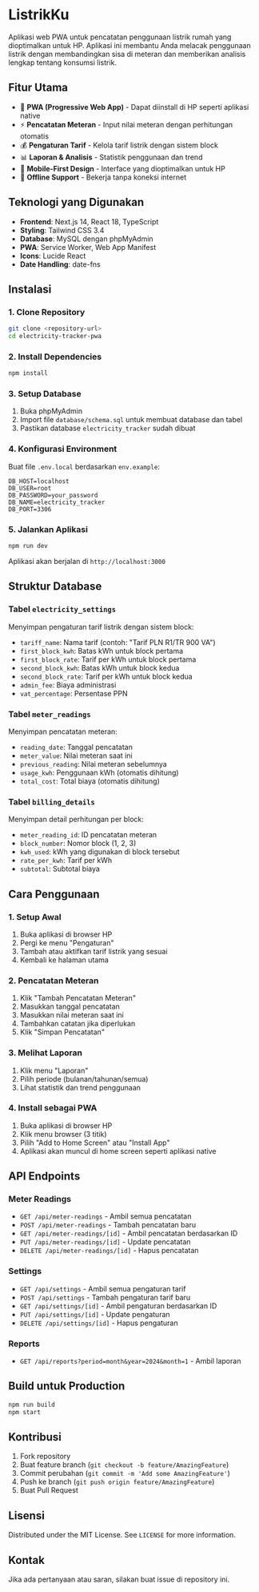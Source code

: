 # ListrikKu

Aplikasi web PWA untuk pencatatan penggunaan listrik rumah yang dioptimalkan untuk HP. Aplikasi ini membantu Anda melacak penggunaan listrik dengan membandingkan sisa di meteran dan memberikan analisis lengkap tentang konsumsi listrik.

## Fitur Utama

- 📱 **PWA (Progressive Web App)** - Dapat diinstall di HP seperti aplikasi native
- ⚡ **Pencatatan Meteran** - Input nilai meteran dengan perhitungan otomatis
- 💰 **Pengaturan Tarif** - Kelola tarif listrik dengan sistem block
- 📊 **Laporan & Analisis** - Statistik penggunaan dan trend
- 🎨 **Mobile-First Design** - Interface yang dioptimalkan untuk HP
- 💾 **Offline Support** - Bekerja tanpa koneksi internet

## Teknologi yang Digunakan

- **Frontend**: Next.js 14, React 18, TypeScript
- **Styling**: Tailwind CSS 3.4
- **Database**: MySQL dengan phpMyAdmin
- **PWA**: Service Worker, Web App Manifest
- **Icons**: Lucide React
- **Date Handling**: date-fns

## Instalasi

### 1. Clone Repository
```bash
git clone <repository-url>
cd electricity-tracker-pwa
```

### 2. Install Dependencies
```bash
npm install
```

### 3. Setup Database
1. Buka phpMyAdmin
2. Import file `database/schema.sql` untuk membuat database dan tabel
3. Pastikan database `electricity_tracker` sudah dibuat

### 4. Konfigurasi Environment
Buat file `.env.local` berdasarkan `env.example`:
```env
DB_HOST=localhost
DB_USER=root
DB_PASSWORD=your_password
DB_NAME=electricity_tracker
DB_PORT=3306
```

### 5. Jalankan Aplikasi
```bash
npm run dev
```

Aplikasi akan berjalan di `http://localhost:3000`

## Struktur Database

### Tabel `electricity_settings`
Menyimpan pengaturan tarif listrik dengan sistem block:
- `tariff_name`: Nama tarif (contoh: "Tarif PLN R1/TR 900 VA")
- `first_block_kwh`: Batas kWh untuk block pertama
- `first_block_rate`: Tarif per kWh untuk block pertama
- `second_block_kwh`: Batas kWh untuk block kedua
- `second_block_rate`: Tarif per kWh untuk block kedua
- `admin_fee`: Biaya administrasi
- `vat_percentage`: Persentase PPN

### Tabel `meter_readings`
Menyimpan pencatatan meteran:
- `reading_date`: Tanggal pencatatan
- `meter_value`: Nilai meteran saat ini
- `previous_reading`: Nilai meteran sebelumnya
- `usage_kwh`: Penggunaan kWh (otomatis dihitung)
- `total_cost`: Total biaya (otomatis dihitung)

### Tabel `billing_details`
Menyimpan detail perhitungan per block:
- `meter_reading_id`: ID pencatatan meteran
- `block_number`: Nomor block (1, 2, 3)
- `kwh_used`: kWh yang digunakan di block tersebut
- `rate_per_kwh`: Tarif per kWh
- `subtotal`: Subtotal biaya

## Cara Penggunaan

### 1. Setup Awal
1. Buka aplikasi di browser HP
2. Pergi ke menu "Pengaturan"
3. Tambah atau aktifkan tarif listrik yang sesuai
4. Kembali ke halaman utama

### 2. Pencatatan Meteran
1. Klik "Tambah Pencatatan Meteran"
2. Masukkan tanggal pencatatan
3. Masukkan nilai meteran saat ini
4. Tambahkan catatan jika diperlukan
5. Klik "Simpan Pencatatan"

### 3. Melihat Laporan
1. Klik menu "Laporan"
2. Pilih periode (bulanan/tahunan/semua)
3. Lihat statistik dan trend penggunaan

### 4. Install sebagai PWA
1. Buka aplikasi di browser HP
2. Klik menu browser (3 titik)
3. Pilih "Add to Home Screen" atau "Install App"
4. Aplikasi akan muncul di home screen seperti aplikasi native

## API Endpoints

### Meter Readings
- `GET /api/meter-readings` - Ambil semua pencatatan
- `POST /api/meter-readings` - Tambah pencatatan baru
- `GET /api/meter-readings/[id]` - Ambil pencatatan berdasarkan ID
- `PUT /api/meter-readings/[id]` - Update pencatatan
- `DELETE /api/meter-readings/[id]` - Hapus pencatatan

### Settings
- `GET /api/settings` - Ambil semua pengaturan tarif
- `POST /api/settings` - Tambah pengaturan tarif baru
- `GET /api/settings/[id]` - Ambil pengaturan berdasarkan ID
- `PUT /api/settings/[id]` - Update pengaturan
- `DELETE /api/settings/[id]` - Hapus pengaturan

### Reports
- `GET /api/reports?period=month&year=2024&month=1` - Ambil laporan

## Build untuk Production

```bash
npm run build
npm start
```

## Kontribusi

1. Fork repository
2. Buat feature branch (`git checkout -b feature/AmazingFeature`)
3. Commit perubahan (`git commit -m 'Add some AmazingFeature'`)
4. Push ke branch (`git push origin feature/AmazingFeature`)
5. Buat Pull Request

## Lisensi

Distributed under the MIT License. See `LICENSE` for more information.

## Kontak

Jika ada pertanyaan atau saran, silakan buat issue di repository ini.
